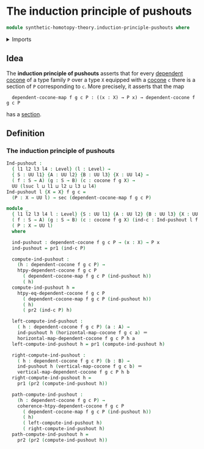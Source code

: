 # The induction principle of pushouts

```agda
module synthetic-homotopy-theory.induction-principle-pushouts where
```

<details><summary>Imports</summary>

```agda
open import foundation.dependent-pair-types
open import foundation.identity-types
open import foundation.sections
open import foundation.universe-levels

open import synthetic-homotopy-theory.cocones-under-spans
open import synthetic-homotopy-theory.dependent-cocones-under-spans
```

</details>

## Idea

The **induction principle of pushouts** asserts that for every
[dependent cocone](synthetic-homotopy-theory.dependent-cocones-under-spans.md)
of a type family `P` over a type `X` equipped with a
[cocone](synthetic-homotopy-theory.cocones-under-spans.md) `c` there is a
section of `P` corresponding to `c`. More precisely, it asserts that the map

```text
  dependent-cocone-map f g c P : ((x : X) → P x) → dependent-cocone f g c P
```

has a [section](foundation.sections.md).

## Definition

### The induction principle of pushouts

```agda
Ind-pushout :
  { l1 l2 l3 l4 : Level} (l : Level) →
  { S : UU l1} {A : UU l2} {B : UU l3} {X : UU l4} →
  ( f : S → A) (g : S → B) (c : cocone f g X) →
  UU (lsuc l ⊔ l1 ⊔ l2 ⊔ l3 ⊔ l4)
Ind-pushout l {X = X} f g c =
  (P : X → UU l) → sec (dependent-cocone-map f g c P)

module _
  { l1 l2 l3 l4 l : Level} {S : UU l1} {A : UU l2} {B : UU l3} {X : UU l4}
  ( f : S → A) (g : S → B) (c : cocone f g X) (ind-c : Ind-pushout l f g c)
  ( P : X → UU l)
  where

  ind-pushout : dependent-cocone f g c P → (x : X) → P x
  ind-pushout = pr1 (ind-c P)

  compute-ind-pushout :
    (h : dependent-cocone f g c P) →
    htpy-dependent-cocone f g c P
      ( dependent-cocone-map f g c P (ind-pushout h))
      ( h)
  compute-ind-pushout h =
    htpy-eq-dependent-cocone f g c P
      ( dependent-cocone-map f g c P (ind-pushout h))
      ( h)
      ( pr2 (ind-c P) h)

  left-compute-ind-pushout :
    ( h : dependent-cocone f g c P) (a : A) →
    ind-pushout h (horizontal-map-cocone f g c a) ＝
    horizontal-map-dependent-cocone f g c P h a
  left-compute-ind-pushout h = pr1 (compute-ind-pushout h)

  right-compute-ind-pushout :
    ( h : dependent-cocone f g c P) (b : B) →
    ind-pushout h (vertical-map-cocone f g c b) ＝
    vertical-map-dependent-cocone f g c P h b
  right-compute-ind-pushout h =
    pr1 (pr2 (compute-ind-pushout h))

  path-compute-ind-pushout :
    (h : dependent-cocone f g c P) →
    coherence-htpy-dependent-cocone f g c P
      ( dependent-cocone-map f g c P (ind-pushout h))
      ( h)
      ( left-compute-ind-pushout h)
      ( right-compute-ind-pushout h)
  path-compute-ind-pushout h =
    pr2 (pr2 (compute-ind-pushout h))
```
